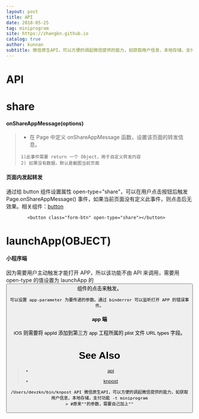 ```yaml
---
layout: post
title: API
date: 2018-05-25
tag: miniprogram
site: https://zhangkn.github.io
catalog: true
author: kunnan
subtitle: 微信原生API，可以方便的调起微信提供的能力，如获取用户信息，本地存储，支付功能
---
```



# API

<script src="https://gist.github.com/zhangkn/f837af826c8cdab72baf40fd33288382.js"></script>


# share

#### onShareAppMessage(options)


>* 在 Page 中定义 onShareAppMessage 函数，设置该页面的转发信息。
>```
>1)此事件需要 return 一个 Object，用于自定义转发内容
>2) 如果没有数据，默认是截图当前页面
>```

#### 页面内发起转发


通过给 button 组件设置属性 open-type="share"，可以在用户点击按钮后触发 Page.onShareAppMessage() 事件，如果当前页面没有定义此事件，则点击后无效果。相关组件：[button](https://developers.weixin.qq.com/miniprogram/dev/component/button.html)


```
        <button class="form-btn" open-type="share"></button>
```

# launchApp(OBJECT)


#### 小程序端


因为需要用户主动触发才能打开 APP，所以该功能不由 API 来调用，需要用 open-type 的值设置为 launchApp 的 <button> 组件的点击来触发。

```
可以设置 app-parameter 为要传递的参数。通过 binderror 可以监听打开 APP 的错误事件。
```

#### app 端


iOS 则需要将 appId 添加到第三方 app 工程所属的 plist 文件 URL types 字段。




# See Also 

>* [api](https://developers.weixin.qq.com/miniprogram/dev/api/)
>
>* [knpost](https://github.com/zhangkn/KNBin/blob/master/knpost) 
>
```
/Users/devzkn/bin/knpost API 微信原生API，可以方便的调起微信提供的能力，如获取用户信息，本地存储，支付功能 -t miniprogram
> #原来""的参数，需要自己加上""
```
